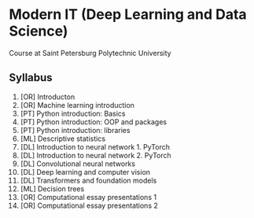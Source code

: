 # Modern IT (Deep Learning and Data Science)

Course at Saint Petersburg Polytechnic University

## Syllabus

01. [OR] Introducton
02. [OR] Machine learning introduction
03. [PT] Python introduction: Basics
04. [PT] Python introduction: OOP and packages
05. [PT] Python introduction: libraries
06. [ML] Descriptive statistics
07. [DL] Introduction to neural network 1. PyTorch
08. [DL] Introduction to neural network 2. PyTorch
09. [DL] Convolutional neural networks
10. [DL] Deep learning and computer vision
11. [DL] Transformers and foundation models
12. [ML] Decision trees
13. [OR] Computational essay presentations 1
14. [OR] Computational essay presentations 2
